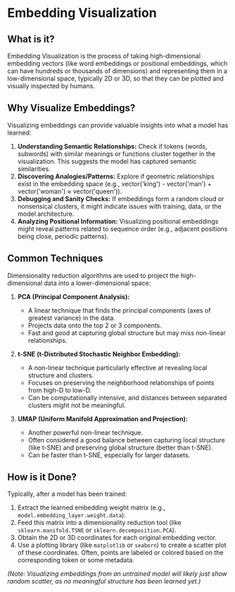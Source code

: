 # Embedding Visualization

## What is it?

Embedding Visualization is the process of taking high-dimensional embedding vectors (like word embeddings or positional embeddings, which can have hundreds or thousands of dimensions) and representing them in a low-dimensional space, typically 2D or 3D, so that they can be plotted and visually inspected by humans.

## Why Visualize Embeddings?

Visualizing embeddings can provide valuable insights into what a model has learned:

1.  **Understanding Semantic Relationships:** Check if tokens (words, subwords) with similar meanings or functions cluster together in the visualization. This suggests the model has captured semantic similarities.
2.  **Discovering Analogies/Patterns:** Explore if geometric relationships exist in the embedding space (e.g., vector('king') - vector('man') + vector('woman') ≈ vector('queen')).
3.  **Debugging and Sanity Checks:** If embeddings form a random cloud or nonsensical clusters, it might indicate issues with training, data, or the model architecture.
4.  **Analyzing Positional Information:** Visualizing positional embeddings might reveal patterns related to sequence order (e.g., adjacent positions being close, periodic patterns).

## Common Techniques

Dimensionality reduction algorithms are used to project the high-dimensional data into a lower-dimensional space:

1.  **PCA (Principal Component Analysis):**

    - A linear technique that finds the principal components (axes of greatest variance) in the data.
    - Projects data onto the top 2 or 3 components.
    - Fast and good at capturing global structure but may miss non-linear relationships.

2.  **t-SNE (t-Distributed Stochastic Neighbor Embedding):**

    - A non-linear technique particularly effective at revealing local structure and clusters.
    - Focuses on preserving the neighborhood relationships of points from high-D to low-D.
    - Can be computationally intensive, and distances between separated clusters might not be meaningful.

3.  **UMAP (Uniform Manifold Approximation and Projection):**
    - Another powerful non-linear technique.
    - Often considered a good balance between capturing local structure (like t-SNE) and preserving global structure (better than t-SNE).
    - Can be faster than t-SNE, especially for larger datasets.

## How is it Done?

Typically, after a model has been trained:

1.  Extract the learned embedding weight matrix (e.g., `model.embedding_layer.weight.data`).
2.  Feed this matrix into a dimensionality reduction tool (like `sklearn.manifold.TSNE` or `sklearn.decomposition.PCA`).
3.  Obtain the 2D or 3D coordinates for each original embedding vector.
4.  Use a plotting library (like `matplotlib` or `seaborn`) to create a scatter plot of these coordinates. Often, points are labeled or colored based on the corresponding token or some metadata.

_(Note: Visualizing embeddings from an *untrained* model will likely just show random scatter, as no meaningful structure has been learned yet.)_
